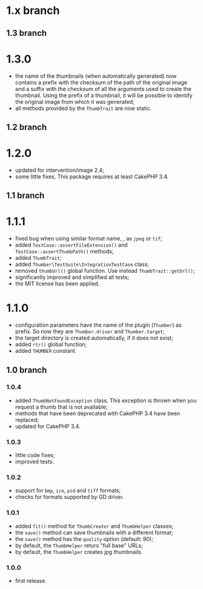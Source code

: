 # 1.x branch
## 1.3 branch
# 1.3.0
* the name of the thumbnails (when automatically generated) now contains a
    prefix with the checksum of the path of the original image and a suffix with
    the checksum of all the arguments used to create the thumbnail. Using the
    prefix of a thumbnail, it will be possible to identify the original image
    from which it was generated;
* all methods provided by the `ThumbTrait` are now static.

## 1.2 branch
# 1.2.0
* updated for intervention/image 2.4;
* some little fixes. This package requires at least CakePHP 3.4.

## 1.1 branch
# 1.1.1
* fixed bug when using similar format name, , as `jpeg` or `tif`;
* added `TestCase::assertFileExtension()` and `TestCase::assertThumbPath()`
    methods;
* added `ThumbTrait`;
* added `Thumber\TestSuite\IntegrationTestCase` class;
* removed `thumbUrl()` global function. Use instead `ThumbTrait::getUrl()`;
* significantly improved and simplified all tests;
* the MIT license has been applied.

# 1.1.0
* configuration parameters have the name of the plugin (`Thumber`) as prefix. So
    now they are `Thumber.driver` and `Thumber.target`;
* the target directory is created automatically, if it does not exist;
* added `rtr()` global function;
* added `THUMBER` constant.

## 1.0 branch
### 1.0.4
* added `ThumbNotFoundException` class. This exception is thrown when you
    request a thumb that is not available;
* methods that have been deprecated with CakePHP 3.4 have been replaced;
* updated for CakePHP 3.4.

### 1.0.3
* little code fixes;
* improved tests.

### 1.0.2
* support for `bmp`, `ico`, `psd` and `tiff` formats;
* checks for formats supported by GD driver.

### 1.0.1
* added `fit()` method for `ThumbCreator` and `ThumbHelper` classes;
* the `save()` method can save thumbnails with a different format;
* the `save()` method has the `quality` option (default: 90);
* by default, the `ThumbHelper` returs "full base" URLs;
* by default, the `ThumbHelper` creates jpg thumbnails.

### 1.0.0
* first release.
